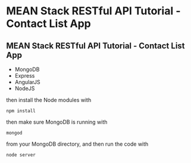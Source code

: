 # MEAN Stack RESTful API Tutorial - Contact List App
<h2>MEAN Stack RESTful API Tutorial - Contact List App</h2>




<ul>
<li>MongoDB</li>
<li>Express</li>
<li>AngularJS</li>
<li>NodeJS</li>
</ul>


then install the Node modules with

    npm install

then make sure MongoDB is running with

    mongod

from your MongoDB directory, and then run the code with 

    node server



